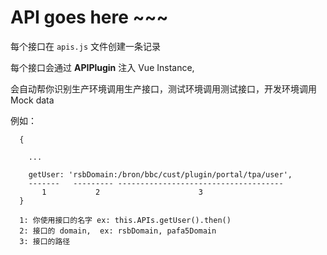 # API goes here ~~~

每个接口在 `apis.js` 文件创建一条记录

每个接口会通过 **APIPlugin** 注入 Vue Instance,

会自动帮你识别生产环境调用生产接口，测试环境调用测试接口，开发环境调用 Mock data

例如：
```
  {

    ...

    getUser: 'rsbDomain:/bron/bbc/cust/plugin/portal/tpa/user',
    -------   --------- -------------------------------------
       1           2                      3
  }

  1: 你使用接口的名字 ex: this.APIs.getUser().then()
  2: 接口的 domain,  ex: rsbDomain, pafa5Domain
  3: 接口的路径

```
